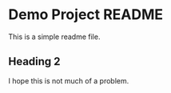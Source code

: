 # Demo Project README

This is a simple readme file.

## Heading 2

I hope this is not much of a problem.

